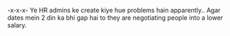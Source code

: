 -x-x-x-
Ye HR admins ke create kiye hue problems hain apparently..
Agar dates mein 2 din ka bhi gap hai to they are negotiating people into a lower salary.
